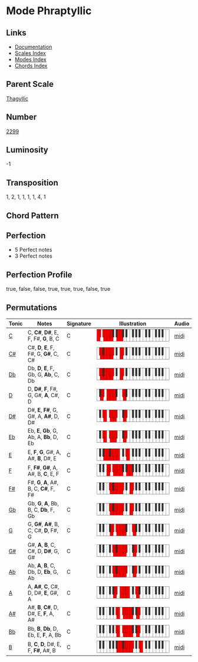 # Mode Phraptyllic

## Links

- [Documentation](README.md)
- [Scales Index](Scales.md)
- [Modes Index](Modes.md)
- [Chords Index](Chords.md)

## Parent Scale

[Thagyllic](ScaleThagyllic.md)

## Number

[2299](https://ianring.com/musictheory/scales/2299)

## Luminosity

-1

## Transposition

1, 2, 1, 1, 1, 1, 4, 1

## Chord Pattern



## Perfection

- 5 Perfect notes
- 3 Perfect notes

## Perfection Profile

true, false, false, true, true, true, false, true

## Permutations

| Tonic | Notes | Signature | Illustration | Audio |
|-------|-------|-----------|--------------|-------|
| [C](ModeCNaturalPhraptyllic.md) | C, **C#**, **D#**, E, F, F#, **G**, B, C | C | ![CNaturalPhraptyllic](ModeCNaturalPhraptyllic.png) | [midi](https://github.com/edipermadi/music/blob/main/docs/ModeCNaturalPhraptyllic.mid?raw=true) |
| [C#](ModeCSharpPhraptyllic.md) | C#, **D**, **E**, F, F#, G, **G#**, C, C# | C | ![CSharpPhraptyllic](ModeCSharpPhraptyllic.png) | [midi](https://github.com/edipermadi/music/blob/main/docs/ModeCSharpPhraptyllic.mid?raw=true) |
| [Db](ModeDFlatPhraptyllic.md) | Db, **D**, **E**, F, Gb, G, **Ab**, C, Db | C | ![DFlatPhraptyllic](ModeDFlatPhraptyllic.png) | [midi](https://github.com/edipermadi/music/blob/main/docs/ModeDFlatPhraptyllic.mid?raw=true) |
| [D](ModeDNaturalPhraptyllic.md) | D, **D#**, **F**, F#, G, G#, **A**, C#, D | C | ![DNaturalPhraptyllic](ModeDNaturalPhraptyllic.png) | [midi](https://github.com/edipermadi/music/blob/main/docs/ModeDNaturalPhraptyllic.mid?raw=true) |
| [D#](ModeDSharpPhraptyllic.md) | D#, **E**, **F#**, G, G#, A, **A#**, D, D# | C | ![DSharpPhraptyllic](ModeDSharpPhraptyllic.png) | [midi](https://github.com/edipermadi/music/blob/main/docs/ModeDSharpPhraptyllic.mid?raw=true) |
| [Eb](ModeEFlatPhraptyllic.md) | Eb, **E**, **Gb**, G, Ab, A, **Bb**, D, Eb | C | ![EFlatPhraptyllic](ModeEFlatPhraptyllic.png) | [midi](https://github.com/edipermadi/music/blob/main/docs/ModeEFlatPhraptyllic.mid?raw=true) |
| [E](ModeENaturalPhraptyllic.md) | E, **F**, **G**, G#, A, A#, **B**, D#, E | C | ![ENaturalPhraptyllic](ModeENaturalPhraptyllic.png) | [midi](https://github.com/edipermadi/music/blob/main/docs/ModeENaturalPhraptyllic.mid?raw=true) |
| [F](ModeFNaturalPhraptyllic.md) | F, **F#**, **G#**, A, A#, B, **C**, E, F | C | ![FNaturalPhraptyllic](ModeFNaturalPhraptyllic.png) | [midi](https://github.com/edipermadi/music/blob/main/docs/ModeFNaturalPhraptyllic.mid?raw=true) |
| [F#](ModeFSharpPhraptyllic.md) | F#, **G**, **A**, A#, B, C, **C#**, F, F# | C | ![FSharpPhraptyllic](ModeFSharpPhraptyllic.png) | [midi](https://github.com/edipermadi/music/blob/main/docs/ModeFSharpPhraptyllic.mid?raw=true) |
| [Gb](ModeGFlatPhraptyllic.md) | Gb, **G**, **A**, Bb, B, C, **Db**, F, Gb | C | ![GFlatPhraptyllic](ModeGFlatPhraptyllic.png) | [midi](https://github.com/edipermadi/music/blob/main/docs/ModeGFlatPhraptyllic.mid?raw=true) |
| [G](ModeGNaturalPhraptyllic.md) | G, **G#**, **A#**, B, C, C#, **D**, F#, G | C | ![GNaturalPhraptyllic](ModeGNaturalPhraptyllic.png) | [midi](https://github.com/edipermadi/music/blob/main/docs/ModeGNaturalPhraptyllic.mid?raw=true) |
| [G#](ModeGSharpPhraptyllic.md) | G#, **A**, **B**, C, C#, D, **D#**, G, G# | C | ![GSharpPhraptyllic](ModeGSharpPhraptyllic.png) | [midi](https://github.com/edipermadi/music/blob/main/docs/ModeGSharpPhraptyllic.mid?raw=true) |
| [Ab](ModeAFlatPhraptyllic.md) | Ab, **A**, **B**, C, Db, D, **Eb**, G, Ab | C | ![AFlatPhraptyllic](ModeAFlatPhraptyllic.png) | [midi](https://github.com/edipermadi/music/blob/main/docs/ModeAFlatPhraptyllic.mid?raw=true) |
| [A](ModeANaturalPhraptyllic.md) | A, **A#**, **C**, C#, D, D#, **E**, G#, A | C | ![ANaturalPhraptyllic](ModeANaturalPhraptyllic.png) | [midi](https://github.com/edipermadi/music/blob/main/docs/ModeANaturalPhraptyllic.mid?raw=true) |
| [A#](ModeASharpPhraptyllic.md) | A#, **B**, **C#**, D, D#, E, **F**, A, A# | C | ![ASharpPhraptyllic](ModeASharpPhraptyllic.png) | [midi](https://github.com/edipermadi/music/blob/main/docs/ModeASharpPhraptyllic.mid?raw=true) |
| [Bb](ModeBFlatPhraptyllic.md) | Bb, **B**, **Db**, D, Eb, E, **F**, A, Bb | C | ![BFlatPhraptyllic](ModeBFlatPhraptyllic.png) | [midi](https://github.com/edipermadi/music/blob/main/docs/ModeBFlatPhraptyllic.mid?raw=true) |
| [B](ModeBNaturalPhraptyllic.md) | B, **C**, **D**, D#, E, F, **F#**, A#, B | C | ![BNaturalPhraptyllic](ModeBNaturalPhraptyllic.png) | [midi](https://github.com/edipermadi/music/blob/main/docs/ModeBNaturalPhraptyllic.mid?raw=true) |
